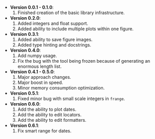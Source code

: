 + **Version 0.0.1 - 0.1.0**:
  1. Finished creation of the basic library infrastructure.
+ **Version 0.2.0**:
  1. Added integers and float support.
  2. Added ability to include multiple plots within one figure.
+ **Version 0.3.1**:
  1. Added ability to save figure images.
  2. Added type hinting and docstrings.
+ **Version 0.4.0**:
  1. Add numpy usage.
  2. Fix the bug with the tool being frozen because of generating an enormous length list.
+ **Version 0.4.1 - 0.5.0**:
  1. Major approach changes.
  2. Major boost in speed.
  3. Minor memory consumption optimization.
+ **Version 0.5.1**:
  1. Fixed minor bug with small scale integers in `frange`.
+ **Version 0.6.0**:
  1. Add the ability to plot dates.
  2. Add the ability to edit locators.
  3. Add the ability to edit formatters.
+ **Version 0.6.1**:
  1. Fix smart range for dates.
